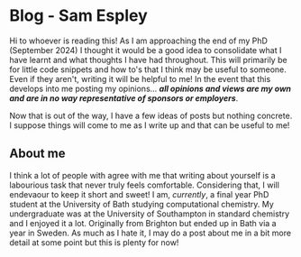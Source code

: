 # Blog - Sam Espley

Hi to whoever is reading this! As I am approaching the end of my PhD (September 2024) I thought it would be a good idea to consolidate what I have learnt and what thoughts I have had throughout. This will primarily be for little code snippets and how to's that I think may be useful to someone. Even if they aren't, writing it will be helpful to me!
In the event that this develops into me posting my opinions... ***all opinions and views are my own and are in no way representative of sponsors or employers***.

Now that is out of the way, I have a few ideas of posts but nothing concrete. I suppose things will come to me as I write up and that can be useful to me! 

## About me

I think a lot of people with agree with me that writing about yourself is a labourious task that never truly feels comfortable. Considering that, I will endevaour to keep it short and sweet! I am, *currently*, a final year PhD student at the University of Bath studying computational chemistry. My undergraduate was at the University of Southampton in standard chemistry and I enjoyed it a lot. Originally from Brighton but ended up in Bath via a year in Sweden. As much as I hate it, I may do a post about me in a bit more detail at some point but this is plenty for now! 
